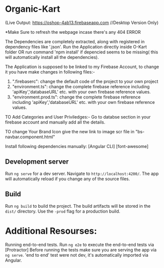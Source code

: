 # Organic-Kart
(Live Output: https://oshop-4ab13.firebaseapp.com  //Desktop Version Only)

*Make Sure to refresh the webpage incase there's any 404 ERROR

The Dependencies are completely extracted, along with registered in dependency files like '.json'.
Run the Application directly inside O-Kart folder OR run command 'npm install' if depencied seems to be missing( this will automatically install all the dependencies).

The Application is supposed to be linked to my Firebase Account, to change it you have make changes in following files:-
1. ".firebaserc": change the default code of the project to your own project
2. "environment.ts": change the complete firebase reference including 'apiKey','databaseURL' etc. with your own firebase reference values.
3. "environment.prod.ts": change the complete firebase reference including 'apiKey','databaseURL' etc. with your own firebase reference values.

TO Add Categories and User Priviledges:-
Go to databse section in your firebase account and manually add all the details.

TO change Your Brand Icon give the new link to image scr file in "bs-navbar.component.html"

Install following dependencies manually:
[Angular CLI]
[font-awesome]

## Development server
Run `ng serve` for a dev server. Navigate to `http://localhost:4200/`. The app will automatically reload if you change any of the source files.

## Build
Run `ng build` to build the project. The build artifacts will be stored in the `dist/` directory. Use the `-prod` flag for a production build.









# Additional Resourses:
Running end-to-end tests.
Run `ng e2e` to execute the end-to-end tests via [Protractor]
Before running the tests make sure you are serving the app via `ng serve`.
'end to end' test were not dev, it's automatically imported via Angular.
